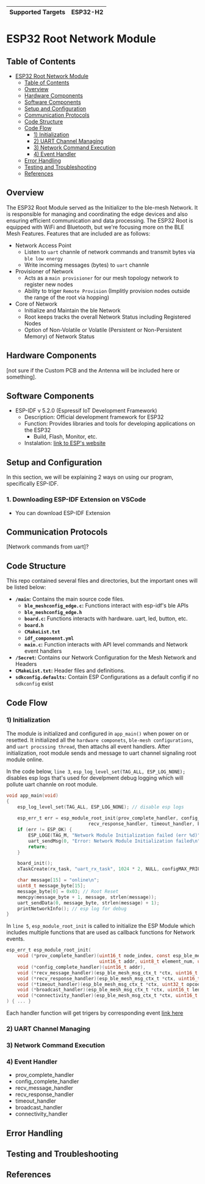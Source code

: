 | Supported Targets | ESP32-H2 | 
| ----------------- | -------- | 

ESP32 Root Network Module
==================================
## Table of Contents
- [ESP32 Root Network Module](#esp32-root-network-module)
  - [Table of Contents](#table-of-contents)
  - [Overview](#overview)
  - [Hardware Components](#hardware-components)
  - [Software Components](#software-components)
  - [Setup and Configuration](#setup-and-configuration)
  - [Communication Protocols](#communication-protocols)
  - [Code Structure](#code-structure)
  - [Code Flow](#code-flow)
    - [1) Initialization](#1-initialization)
    - [2) UART Channel Managing](#2-uart-channel-managing)
    - [3) Network Command Execution](#3-network-command-execution)
    - [4) Event Handler](#4-event-handler)
  - [Error Handling](#error-handling)
  - [Testing and Troubleshooting](#testing-and-troubleshooting)
  - [References](#references)

## Overview
The ESP32 Root Module served as the Initializer to the ble-mesh Network. It is responsible for managing and coordinating the edge devices and also ensuring efficient communication and data processing. The ESP32 Root is equipped with WiFi and Bluetooth, but we're focusing more on the BLE Mesh Features. Features that are included are as follows:
- Network Access Point
  - Listen to `uart` channle of network commands and transmit bytes via `ble low energy`
  - Write incoming messages (bytes) to `uart` channle
- Provisioner of Network
  - Acts as a `main provisioner` for our mesh topology network to register new nodes
  - Ability to triger `Remote Provision` (Implitly provision nodes outside the range of the root via hopping)
- Core of Network
  - Initialize and Maintain the ble Network
  - Root keeps tracks the overall Network Status including Registered Nodes
  - Option of Non-Volatile or Volatile (Persistent or Non-Persistent Memory) of Network Status
      
## Hardware Components
[not sure if the Custom PCB and the Antenna will be included here or something].

## Software Components
- ESP-IDF v 5.2.0 (Espressif IoT Development Framework)
  - Description: Official development framework for ESP32
  - Function: Provides libraries and tools for developing applications on the ESP32
    - Build, Flash, Monitor, etc.
  - Instalation: [link to ESP's website](https://docs.espressif.com/projects/esp-idf/en/stable/esp32/get-started/index.html)

## Setup and Configuration
In this section, we will be explaining 2 ways on using our program, specifically ESP-IDF.

### 1. Downloading ESP-IDF Extension on VSCode
- You can download ESP-IDF Extension 
  
## Communication Protocols
[Network commands from uart]?

## Code Structure
This repo contained several files and directories, but the important ones will be listed below:
- **`/main`:** Contains the main source code files.
  - **`ble_meshconfig_edge.c`:** Functions interact with esp-idf's ble APIs
  - **`ble_meshconfig_edge.h`**
  - **`board.c`:** Functions interacts with hardware. uart, led, button, etc.
  - **`board.h`**
  - **`CMakeList.txt`**
  - **`idf_componennt.yml`**
  - **`main.c`:** Function interacts with API level commands and Network event handlers
- **`/Secret`:** Contains our Network Configuration for the Mesh Network and Headers
- **`CMakeList.txt`:** Header files and definitions.
- **`sdkconfig.defaults`:** Contain ESP Configurations as a default config if no `sdkconfig` exist

## Code Flow
### 1) Initialization
The module is initialized and configured in `app_main()` when power on or resetted. It initialized all the `hardware componets`, `ble-mesh configurations`, and `uart procssing thread`, then attachs all event handlers. After initialization, root module sends and message to uart channel signaling root module online.

In the code below, `line 3`, `esp_log_level_set(TAG_ALL, ESP_LOG_NONE);` disables esp logs that's used for develpment debug logging which will pollute uart channle on root module.

```c
void app_main(void)
{
    esp_log_level_set(TAG_ALL, ESP_LOG_NONE); // disable esp logs
    
    esp_err_t err = esp_module_root_init(prov_complete_handler, config_complete_handler, recv_message_handler,       
                              recv_response_handler, timeout_handler, broadcast_handler, connectivity_handler);
    if (err != ESP_OK) {
        ESP_LOGE(TAG_M, "Network Module Initialization failed (err %d)", err);
        uart_sendMsg(0, "Error: Network Module Initialization failed\n");
        return;
    }

    board_init();
    xTaskCreate(rx_task, "uart_rx_task", 1024 * 2, NULL, configMAX_PRIORITIES - 1, NULL);

    char message[15] = "online\n";
    uint8_t message_byte[15];
    message_byte[0] = 0x03; // Root Reset
    memcpy(message_byte + 1, message, strlen(message));
    uart_sendData(0, message_byte, strlen(message) + 1);
    printNetworkInfo(); // esp log for debug
}
```
In `line 5`, `esp_module_root_init` is called to initialize the ESP Module which includes multiple functions that are used as callback functions for Network events.
```c
esp_err_t esp_module_root_init(
    void (*prov_complete_handler)(uint16_t node_index, const esp_ble_mesh_octet16_t uuid, 
                                  uint16_t addr, uint8_t element_num, uint16_t net_idx),
    void (*config_complete_handler)(uint16_t addr),
    void (*recv_message_handler)(esp_ble_mesh_msg_ctx_t *ctx, uint16_t length, uint8_t *msg_ptr),
    void (*recv_response_handler)(esp_ble_mesh_msg_ctx_t *ctx, uint16_t length, uint8_t *msg_ptr),
    void (*timeout_handler)(esp_ble_mesh_msg_ctx_t *ctx, uint32_t opcode),
    void (*broadcast_handler)(esp_ble_mesh_msg_ctx_t *ctx, uint16_t length, uint8_t *msg_ptr),
    void (*connectivity_handler)(esp_ble_mesh_msg_ctx_t *ctx, uint16_t length, uint8_t *msg_ptr)
) { ... }
```
Each handler function will get trigers by corresponding event [link here](#event-handler)

### 2) UART Channel Managing
### 3) Network Command Execution
### 4) Event Handler
- prov_complete_handler
- config_complete_handler
- recv_message_handler
- recv_response_handler
- timeout_handler
- broadcast_handler
- connectivity_handler


## Error Handling

## Testing and Troubleshooting

## References
